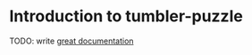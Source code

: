 # Introduction to tumbler-puzzle

TODO: write [great documentation](http://jacobian.org/writing/great-documentation/what-to-write/)
